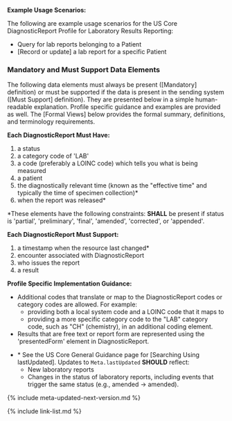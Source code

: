 
**Example Usage Scenarios:**

The following are example usage scenarios for the US Core DiagnosticReport Profile for Laboratory Results Reporting:

-   Query for lab reports belonging to a Patient
-  [Record or update]  a lab report for a specific Patient

### Mandatory and Must Support Data Elements

The following data elements must always be present ([Mandatory] definition) or must be supported if the data is present in the sending system ([Must Support] definition). They are presented below in a simple human-readable explanation. Profile specific guidance and examples are provided as well. The [Formal Views] below provides the formal summary, definitions, and terminology requirements.  

**Each DiagnosticReport Must Have:**

1. a status
1. a category code of 'LAB'
1. a code (preferably a LOINC code) which tells you what is being measured
1. a patient
1. the diagnostically relevant time (known as the "effective time" and typically the time of specimen collection)*
1. when the report was released*

\*These elements have the following constraints: **SHALL** be present if status is
'partial', 'preliminary', 'final', 'amended', 'corrected', or 'appended'.

**Each DiagnosticReport Must Support:**

1. <span class="bg-success" markdown="1">a timestamp when the resource last changed*</span><!-- new-content -->
1. encounter associated with DiagnosticReport
2. who issues the report
3. a result

**Profile Specific Implementation Guidance:**

* Additional codes that translate or map to the DiagnosticReport codes or category codes are allowed. For example:
   -  providing both a local system code and a LOINC code that it maps to
   -  providing a more specific category code to the "LAB" category code, such as "CH" (chemistry), in an additional coding element.
* Results that are free text or report form are represented using the 'presentedForm' element in DiagnosticReport.
- <span class= "bg-success" markdown= "1">\* See the US Core General Guidance page for [Searching Using lastUpdated]. Updates to `Meta.lastUpdated` **SHOULD** reflect:</span><!-- new-content -->
  - <span class="bg-success" markdown="1">New laboratory reports</span><!-- new-content -->
  - <span class= "bg-success" markdown= "1">Changes in the status of laboratory reports, including events that trigger the same status (e.g., amended → amended).</span><!-- new-content -->

{% include meta-updated-next-version.md %}

{% include link-list.md %}
